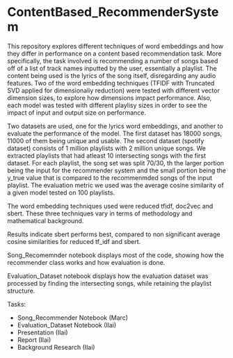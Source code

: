 # ContentBased_RecommenderSystem

  This repository explores different techniques of word embeddings and how they differ in performance on a content based recommendation task. More specifically, the task involved is recommending a number of songs based off of a list of track names inputted by the user, essentially a playlist. The content being used is the lyrics of the song itself, disregarding any audio features. Two of the word embedding techniques (TFIDF with Truncated SVD applied for dimensionaliy reduction) were tested with different vector dimension sizes, to explore how dimensions impact performance. Also, each model was tested with different playlisy sizes in order to see the impact of input and output size on performance.
 
  Two datasets are used, one for the lyrics word embeddings, and another to evaluate the performance of the model. The first dataset has 18000 songs, 11000 of them being unique and usable. The second dataset (spotify dataset) consists of 1 million playlists with 2 million unique songs. We extracted playlists that had atleast 10 intersecting songs with the first dataset. For each playlist, the song set was split 70/30, th the larger portion being the input for the recommender system and the small portion being the y_true value that is compared to the recommenmded songs of the input playlist. The evaluation metric we used was the average cosine similarity of a given model tested on 100 playlists. 

  The word embedding techniques used were reduced tfidf, doc2vec and sbert. These three techniques vary in terms of methodology and mathematical background. 

  Results indicate sbert performs best, compared to non significant average cosine similarities for reduced tf_idf and sbert.  
  
  Song_Recomemnder notebook displays most of the code, showing how the recommender class works and how evaluation is done.
  
  Evaluation_Dataset notebook displays how the evaluation dataset was processed by finding the intersecting songs, while retaining the playlist structure. 
  
  Tasks:
  
  - Song_Recommender Notebook (Marc)
  - Evaluation_Dataset Notebook (Ilai)
  - Presentation (Ilai)
  - Report (Ilai)
  - Background Research (Ilai)
